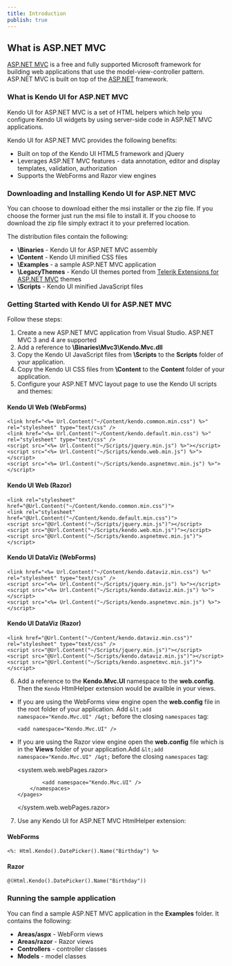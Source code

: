 ```yaml
---
title: Introduction
publish: true
---
```


## What is ASP.NET MVC

 [ASP.NET MVC](http://www.asp.net/mvc/) is a free and fully supported Microsoft framework for building web applications that use the model-view-controller pattern.
ASP.NET MVC is built on top of the [ASP.NET](http://www.asp.net/) framework.

### What is Kendo UI for ASP.NET MVC

Kendo UI for ASP.NET MVC is a set of HTML helpers which help you configure Kendo UI widgets by using server-side code in ASP.NET MVC applications.

Kendo UI for ASP.NET MVC provides the following benefits:

*   Built on top of the Kendo UI HTML5 framework and jQuery
*   Leverages ASP.NET MVC features - data annotation, editor and display templates, validation, authorization
*   Supports the WebForms and Razor view engines

### Downloading and Installing Kendo UI for ASP.NET MVC

You can choose to download either the msi installer or the zip file. If you choose the former just run the msi file to install it. If you choose to
download the zip file simply extract it to your preferred location.

The distribution files contain the following:

*   **\Binaries** - Kendo UI for ASP.NET MVC assembly
*   **\Content** - Kendo UI minified CSS files
*   **\Examples** - a sample ASP.NET MVC application
*   **\LegacyThemes** - Kendo UI themes ported from [Telerik Extensions for ASP.NET MVC](http://www.telerik.com/products/aspnet-mvc.aspx) themes
*   **\Scripts** - Kendo UI minified JavaScript files

### Getting Started with Kendo UI for ASP.NET MVC

Follow these steps:

1.  Create a new ASP.NET MVC application from Visual Studio. ASP.NET MVC 3 and 4 are supported
2.  Add a reference to **\Binaries\Mvc3\Kendo.Mvc.dll**
3.  Copy the Kendo UI JavaScript files from **\Scripts** to the **Scripts** folder of your application.
4.  Copy the Kendo UI CSS files from **\Content** to the **Content** folder of your application.
5.  Configure your ASP.NET MVC layout page to use the Kendo UI scripts and themes:

#### Kendo UI Web (WebForms)

    <link href="<%= Url.Content("~/Content/kendo.common.min.css") %>" rel="stylesheet" type="text/css" />
    <link href="<%= Url.Content("~/Content/kendo.default.min.css") %>" rel="stylesheet" type="text/css" />
    <script src="<%= Url.Content("~/Scripts/jquery.min.js") %>"></script>
    <script src="<%= Url.Content("~/Scripts/kendo.web.min.js") %>"></script>
    <script src="<%= Url.Content("~/Scripts/kendo.aspnetmvc.min.js") %>"></script>

#### Kendo UI Web (Razor)

    <link rel="stylesheet" href="@Url.Content("~/Content/kendo.common.min.css")">
    <link rel="stylesheet" href="@Url.Content("~/Content/kendo.default.min.css")">
    <script src="@Url.Content("~/Scripts/jquery.min.js")"></script>
    <script src="@Url.Content("~/Scripts/kendo.web.min.js")"></script>
    <script src="@Url.Content("~/Scripts/kendo.aspnetmvc.min.js")"></script>

#### Kendo UI DataViz (WebForms)

    <link href="<%= Url.Content("~/Content/kendo.dataviz.min.css") %>" rel="stylesheet" type="text/css" />
    <script src="<%= Url.Content("~/Scripts/jquery.min.js") %>"></script>
    <script src="<%= Url.Content("~/Scripts/kendo.dataviz.min.js") %>"></script>
    <script src="<%= Url.Content("~/Scripts/kendo.aspnetmvc.min.js") %>"></script>

#### Kendo UI DataViz (Razor)

    <link href="@Url.Content("~/Content/kendo.dataviz.min.css")" rel="stylesheet" type="text/css" />
    <script src="@Url.Content("~/Scripts/jquery.min.js")"></script>
    <script src="@Url.Content("~/Scripts/kendo.dataviz.min.js")"></script>
    <script src="@Url.Content("~/Scripts/kendo.aspnetmvc.min.js")"></script>
6.  Add a reference to the **Kendo.Mvc.UI** namespace to the **web.config**. Then the `Kendo` HtmlHelper extension would
be availble in your views.

*   If you are using the WebForms view engine open the **web.config** file in the root folder of your application. Add
    `&lt;add namespace="Kendo.Mvc.UI" /&gt;` before the closing `namespaces` tag:

    <namespaces>
        <add namespace="System.Web.Mvc" />
        <add namespace="System.Web.Mvc.Ajax" />
        <add namespace="System.Web.Mvc.Html" />
        <add namespace="System.Web.Routing" />
        <add namespace="System.Linq" />
        <add namespace="System.Collections.Generic" />

        <add namespace="Kendo.Mvc.UI" />
    </namespaces>
*   If you are using the Razor view engine open the **web.config** file which is in the **Views** folder
    of your application.Add `&lt;add namespace="Kendo.Mvc.UI" /&gt;` before the closing `namespaces` tag:

    <system.web.webPages.razor>
        <pages pageBaseType="System.Web.Mvc.WebViewPage">
            <namespaces>
                <add namespace="System.Web.Mvc" />
                <add namespace="System.Web.Mvc.Ajax" />
                <add namespace="System.Web.Mvc.Html" />
                <add namespace="System.Web.Routing" />

                <add namespace="Kendo.Mvc.UI" />
            </namespaces>
        </pages>
    </system.web.webPages.razor>
7.  Use any Kendo UI for ASP.NET MVC HtmlHelper extension:

#### WebForms

    <%: Html.Kendo().DatePicker().Name("Birthday") %>

#### Razor

    @(Html.Kendo().DatePicker().Name("Birthday"))


### Running the sample application

You can find a sample ASP.NET MVC application in the **Examples** folder.
It contains the following:

*   **Areas/aspx** - WebForm views
*   **Areas/razor** - Razor views
*   **Controllers** - controller classes
*   **Models** - model classes
